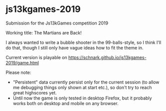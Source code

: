 # js13kgames-2019
Submission for the Js13kGames competition 2019

Working title: The Martians are Back!

I always wanted to write a bubble shooter in the 99-balls-style, so I think I'll do that, though I still only have vague ideas how to fit the theme in.

Current version is playable on https://schnark.github.io/js13kgames-2019/game.html

Please note:
* "Persistent" data currently persist only for the current session (to allow me debugging things only shown at start etc.), so don't try to reach great highscores yet.
* Until now the game is only tested in desktop Firefox, but it probably works both on desktop and mobile on any browser.
